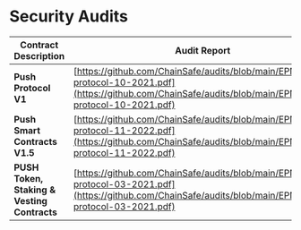 # Security Audits



| Contract Description                         | Audit Report                                                                                                                                                 | Audited by |
| -------------------------------------------- | ------------------------------------------------------------------------------------------------------------------------------------------------------------ | ---------- |
| **Push Protocol V1**                         | [https://github.com/ChainSafe/audits/blob/main/EPNS/epns-protocol-10-2021.pdf](https://github.com/ChainSafe/audits/blob/main/EPNS/epns-protocol-10-2021.pdf) | Chainsafe  |
| **Push Smart Contracts V1.5**                | [https://github.com/ChainSafe/audits/blob/main/EPNS/epns-protocol-11-2022.pdf](https://github.com/ChainSafe/audits/blob/main/EPNS/epns-protocol-11-2022.pdf) | Chainsafe  |
| **PUSH Token, Staking & Vesting Contracts**  | [https://github.com/ChainSafe/audits/blob/main/EPNS/epns-protocol-03-2021.pdf](https://github.com/ChainSafe/audits/blob/main/EPNS/epns-protocol-03-2021.pdf) | Chainsafe  |

